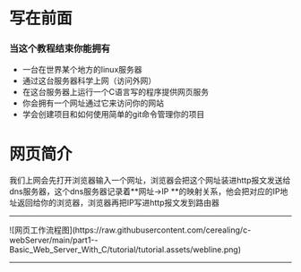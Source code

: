 # 写在前面
### 当这个教程结束你能拥有
- 一台在世界某个地方的linux服务器
- 通过这台服务器科学上网（访问外网）
- 在这台服务器上运行一个C语言写的程序提供网页服务
- 你会拥有一个网址通过它来访问你的网站
- 学会创建项目和如何使用简单的git命令管理你的项目
# 网页简介
我们上网会先打开浏览器输入一个网址，浏览器会把这个网址装进http报文发送给dns服务器，这个dns服务器记录着**网址->IP **的映射关系，他会把对应的IP地址返回给你的浏览器，浏览器再把IP写进http报文发到路由器
<hr>
![网页工作流程图](https://raw.githubusercontent.com/cerealing/c-webServer/main/part1--Basic_Web_Server_With_C/tutorial/tutorial.assets/webline.png)
<hr>